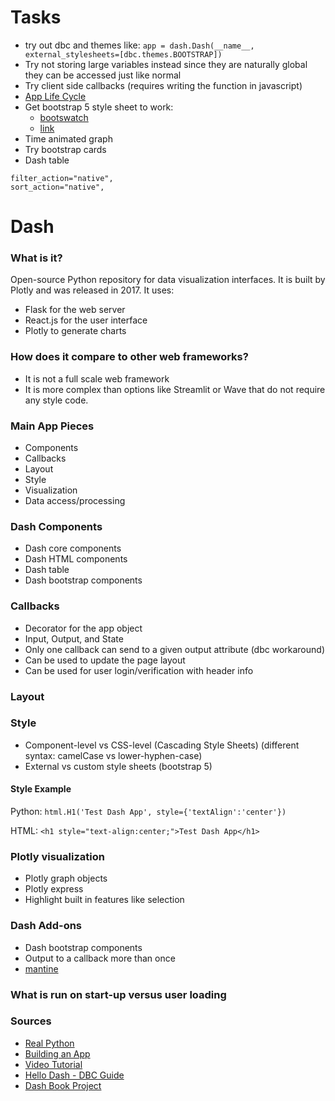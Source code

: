 # Tasks
- try out dbc and themes like:
`app = dash.Dash(__name__, external_stylesheets=[dbc.themes.BOOTSTRAP])`
- Try not storing large variables instead since they are naturally global they can be accessed just like normal
- Try client side callbacks (requires writing the function in javascript)
- [App Life Cycle](https://dash.plotly.com/app-lifecycle)
- Get bootstrap 5 style sheet to work:
  -  [bootswatch](https://bootswatch.com/)
  -  [link](https://dash-bootstrap-components.opensource.faculty.ai/docs/themes/)
- Time animated graph
- Try bootstrap cards
- Dash table
```
filter_action="native",
sort_action="native",
```


# Dash

### What is it?
Open-source Python repository for data visualization interfaces. It is built by Plotly and was released in 2017. It uses:
- Flask for the web server
- React.js for the user interface
- Plotly to generate charts

### How does it compare to other web frameworks?
- It is not a full scale web framework
- It is more complex than options like Streamlit or Wave that do not require any style code.

### Main App Pieces
- Components
- Callbacks
- Layout
- Style
- Visualization
- Data access/processing

### Dash Components
- Dash core components
- Dash HTML components
- Dash table
- Dash bootstrap components

### Callbacks
- Decorator for the app object
- Input, Output, and State
- Only one callback can send to a given output attribute (dbc workaround)
- Can be used to update the page layout
- Can be used for user login/verification with header info

### Layout


### Style
- Component-level vs CSS-level (Cascading Style Sheets) (different syntax: camelCase vs lower-hyphen-case)
- External vs custom style sheets (bootstrap 5)

#### Style Example
Python:
`html.H1('Test Dash App', style={'textAlign':'center'})`

HTML:
`<h1 style="text-align:center;">Test Dash App</h1>` 

### Plotly visualization
- Plotly graph objects
- Plotly express
- Highlight built in features like selection

### Dash Add-ons
- Dash bootstrap components
- Output to a callback more than once
- [mantine](https://www.dash-mantine-components.com/)

### What is run on start-up versus user loading

### Sources
- [Real Python](https://realpython.com/python-dash/)
- [Building an App](https://medium.com/innovation-res/how-to-build-an-app-using-dash-plotly-and-python-and-deploy-it-to-aws-5d8d2c7bd652)
- [Video Tutorial](https://www.youtube.com/watch?v=7m0Bq1EGPPg)
- [Hello Dash - DBC Guide](https://hellodash.pythonanywhere.com/)
- [Dash Book Project](https://github.com/DashBookProject/Plotly-Dash)
